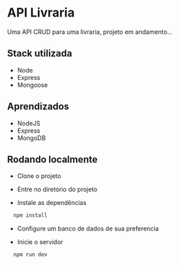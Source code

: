 # API Livraria

Uma API CRUD para uma livraria, projeto em andamento...

## Stack utilizada

- Node
- Express
- Mongoose

## Aprendizados

- NodeJS
- Express
- MongoDB

## Rodando localmente

- Clone o projeto

- Entre no diretório do projeto

- Instale as dependências

```bash
  npm install
```

- Configure um banco de dados de sua preferencia

- Inicie o servidor

```bash
  npm run dev
```